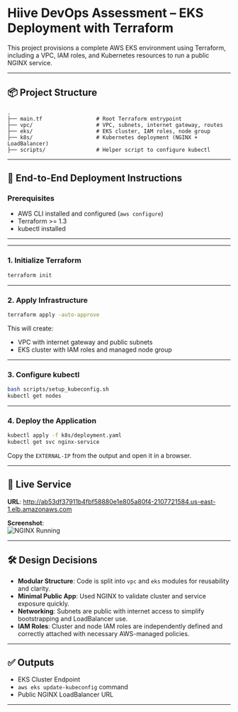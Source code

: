 # Hiive DevOps Assessment – EKS Deployment with Terraform

This project provisions a complete AWS EKS environment using Terraform, including a VPC, IAM roles, and Kubernetes resources to run a public NGINX service.

---

## 📦 Project Structure

```
.
├── main.tf                 # Root Terraform entrypoint
├── vpc/                    # VPC, subnets, internet gateway, routes
├── eks/                    # EKS cluster, IAM roles, node group
├── k8s/                    # Kubernetes deployment (NGINX + LoadBalancer)
├── scripts/                # Helper script to configure kubectl
```

---

## 🚀 End-to-End Deployment Instructions

### Prerequisites
- AWS CLI installed and configured (`aws configure`)
- Terraform >= 1.3
- kubectl installed

---


---

### 1. Initialize Terraform

```bash
terraform init
```

---

### 2. Apply Infrastructure

```bash
terraform apply -auto-approve
```

This will create:
- VPC with internet gateway and public subnets
- EKS cluster with IAM roles and managed node group

---

### 3. Configure kubectl

```bash
bash scripts/setup_kubeconfig.sh
kubectl get nodes
```

---

### 4. Deploy the Application

```bash
kubectl apply -f k8s/deployment.yaml
kubectl get svc nginx-service
```

Copy the `EXTERNAL-IP` from the output and open it in a browser.

---

## 🔗 Live Service

**URL**: http://ab53df37911b4fbf58880e1e805a80f4-2107721584.us-east-1.elb.amazonaws.com

**Screenshot**:  
![NGINX Running](./screenshot.png)

---

## 🛠️ Design Decisions

- **Modular Structure**: Code is split into `vpc` and `eks` modules for reusability and clarity.
- **Minimal Public App**: Used NGINX to validate cluster and service exposure quickly.
- **Networking**: Subnets are public with internet access to simplify bootstrapping and LoadBalancer use.
- **IAM Roles**: Cluster and node IAM roles are independently defined and correctly attached with necessary AWS-managed policies.

---

## ✅ Outputs

- EKS Cluster Endpoint
- `aws eks update-kubeconfig` command
- Public NGINX LoadBalancer URL

---
